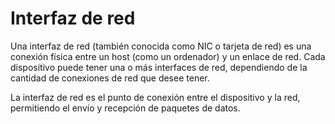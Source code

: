 # Interfaz de red

Una interfaz de red (también conocida como NIC o tarjeta de red) es una conexión física entre un host (como un ordenador) y un enlace de red. Cada dispositivo puede tener una o más interfaces de red, dependiendo de la cantidad de conexiones de red que desee tener.

La interfaz de red es el punto de conexión entre el dispositivo y la red, permitiendo el envío y recepción de paquetes de datos.